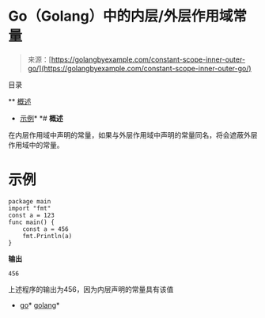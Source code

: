 <!--yml

类别：未分类

日期：2024-10-13 06:27:49

-->

# Go（Golang）中的内层/外层作用域常量

> 来源：[https://golangbyexample.com/constant-scope-inner-outer-go/](https://golangbyexample.com/constant-scope-inner-outer-go/)

目录

**   [概述](#Overview "Overview")

+   [示例](#Example "Example")*  *# **概述**

在内层作用域中声明的常量，如果与外层作用域中声明的常量同名，将会遮蔽外层作用域中的常量。

# **示例**

```
package main
import "fmt"
const a = 123
func main() {
    const a = 456
    fmt.Println(a)
}
```

**输出**

```
456
```

上述程序的输出为456，因为内层声明的常量具有该值

+   [go](https://golangbyexample.com/tag/go/)*   [golang](https://golangbyexample.com/tag/golang/)*

